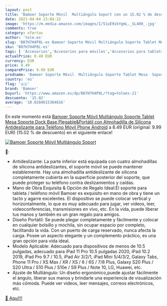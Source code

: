 ```yaml
---
layout: post
title: 'Bamoer Soporte Móvil  Multiángulo Soport con un 15.02 % de descuento'
date: 2021-04-04 23:04:22
image: 'https://m.media-amazon.com/images/I/51uE9ikYgmL._SL400_.jpg'
comments: true
category: ofertas
author: 'tole.es'
slug: 'B07H7H4P8L-es Bamoer Soporte Móvil Multiángulo Soporte Tablet Mesa...'
sku: 'B07H7H4P8L-es'
tags: [ 'Accesorios','Accesorios para móviles','Accesorios para tablets','Comunicación móvil y accesorios','Electrónica','Informática','Soportes para móviles','Soportes para tablets','android','bamoer', ]
actualPrice: 8.49 EUR
currency: EUR
price: 8.49
comparePrice: 9.99 EUR
prodname: 'Bamoer Soporte Móvil  Multiángulo Soporte Tablet Mesa  Soporte Dock Base Plegable&Portátil con Almohadilla de Silicona Antideslizante para Teléfono Móvil Phone  Android'
country: 'es'
flag: '🇪🇸'
brand: 'Bamoer'
buyurl: 'https://www.amazon.es/dp/B07H7H4P8L/?tag=tolees-21'
descuento: '15.02'
average: '10.0284615384616'
---
```


En este momento está [Bamoer Soporte Móvil  Multiángulo Soporte Tablet Mesa  Soporte Dock Base Plegable&Portátil con Almohadilla de Silicona Antideslizante para Teléfono Móvil Phone  Android](https://www.amazon.es/dp/B07H7H4P8L/?tag=tolees-21) a 8.49 EUR (original: 9.99 EUR) (15.02 %  de descuento) en el siguiente enlace!

[![Bamoer Soporte Móvil  Multiángulo Soport](https://m.media-amazon.com/images/I/51uE9ikYgmL._SL400_.jpg)](https://www.amazon.es/dp/B07H7H4P8L/?tag=tolees-21)

🔎:

- Antideslizante: La parte inferior está equipada con cuatro almohadillas de silicona antideslizantes, el soporte móvil se puede mantener establemente. Hay una almohadilla antideslizante de silicona completamente cubierta en la superficie posterior del soporte, que puede proteger su teléfono contra deslizamientos y caídas.
- Mano de Obra Exquisita & Opción de Regalo Ideal:El soporte para tableta / teléfono móvil Bamoer es exquisito en mano de obra y tiene un tacto y agarre excelentes. El dispositivo se puede colocar vertical y horizontalmente, lo que es muy adecuado para jugar, ver videos, leer, videoconferencias, transmisiones en vivo, etc. En la vida, puede liberar tus manos y también es un gran regalo para amigos.
- Diseño Portátil: Se puede plegar completamente y fácilmente y colocar en cualquier bolsillo y mochila, sin ocupar espacio por completo, facilitando la vida. Con un puerto de carga reservado, nunca afecta la carga. Posee un aspecto elegante y un complemento práctico, es una gran opción para vida ideal.
- Modelo Aplicable: Adecuado para dispositivos de menos de 10.5 pulgadas, adecuado para iPad 11 Pro 10.5 pulgadas 2020, iPad 10.2 2019, iPad Pro 9.7 / 10.5, iPad Air 3/2/1, iPad Mini 5/4/3/2, Galaxy Tabs, Phone 11 Pro / XS Max / XR / XS / 6 / 6S / 7/8 Plus, Galaxy S20 Plus / S20 Ultra / S10 Plus / S10e / S9 Plus / Note 10, LG, Huawei, etc.
- Ajuste de Multiángulo: Un diseño ergonómico,puede ajustar fácilmente el ángulo, liberar sus manos y brindarle una experiencia de visualización más cómoda. Puede ver videos, leer mensajes, correos electrónicos, etc.

[🛒 Aquí!!!](https://www.amazon.es/dp/B07H7H4P8L/?tag=tolees-21)
